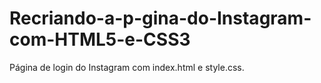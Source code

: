 # Recriando-a-p-gina-do-Instagram-com-HTML5-e-CSS3
Página de login do Instagram com index.html e style.css.
